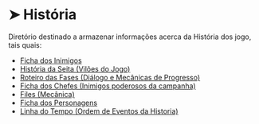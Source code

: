 <h1>➤ História</h1>
<p>Diretório destinado a armazenar informações acerca da História dos jogo, tais quais:
  <ul>
    <li> <a href=https://github.com/StormSoftOfficial/RPG-VILLAGE/tree/main/Historia/Ficha%20dos%20inimigos>Ficha dos Inimigos</a></li>
    <li> <a href=https://github.com/StormSoftOfficial/RPG-VILLAGE/tree/main/Historia/Historia%20da%20seita>História da Seita (Vilões do Jogo) </a></li>
    <li> <a href=https://github.com/StormSoftOfficial/RPG-VILLAGE/tree/main/Historia/Roteiro> Roteiro das Fases (Diálogo e Mecânicas de Progresso) </a></li>
    <li> <a href=https://github.com/StormSoftOfficial/RPG-VILLAGE/tree/main/Historia/ficha%20dos%20bosses>Ficha dos Chefes (Inimigos poderosos da campanha) </a></li>
    <li> <a href=https://github.com/StormSoftOfficial/RPG-VILLAGE/tree/main/Historia/files>Files (Mecânica)</a></li>
    <li> <a href=https://github.com/StormSoftOfficial/RPG-VILLAGE/tree/main/Historia/ficha%20dos%20persongens>Ficha dos Personagens</a></li>
    <li> <a href=https://github.com/StormSoftOfficial/RPG-VILLAGE/tree/main/Historia/Linha%20do%20tempo>Linha do Tempo (Ordem de Eventos da Historia) </a></li>
  </ul>
</p>
